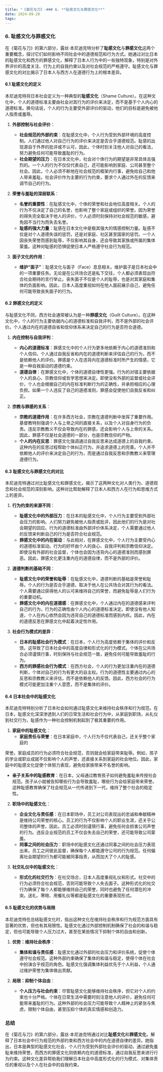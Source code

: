 ```yaml
---
title: "《菊花与刀》-### 6. **耻感文化与罪感文化**"
date: 2024-09-28
tags: 
---
```

### 6. **耻感文化与罪感文化**

在《菊花与刀》的第六部分，露丝·本尼迪克特分析了**耻感文化**与**罪感文化**这两个重要概念，探讨它们如何影响不同社会中的道德规范和行为方式。她通过对比日本的耻感文化和西方的罪感文化，解释了日本人行为中的一些独特现象，特别是对外界评价的高度关注、行为上的自我约束以及对社会规范的严格遵守。耻感文化与罪感文化的对比揭示了日本人与西方人在道德行为上的根本差异。

#### 6.1 **耻感文化的定义**

本尼迪克特将日本社会定义为一种典型的**耻感文化**（Shame Culture）。在这种文化中，个人的道德标准主要由社会对其行为的评价来决定，而不是基于个人内心的道德标准。换句话说，个人的行为主要受外部评价的驱动，他们的目标是避免被他人指责或羞辱。

1. **外部控制与社会评价**：
   - **社会规范的外部约束**：在耻感文化中，个人行为受到外部环境的高度控制。人们通过他人对自己行为的评价来决定是否合乎道德规范。耻感的出现源自于外界的批评或不认可，因此，个体时刻关注他人对自己的看法，努力避免任何可能导致羞耻的行为。
   - **社会期望的压力**：在日本文化中，社会对个体行为的期望是非常具体且强烈的。一个人的行为不仅仅代表自己，还可能影响到家庭、公司甚至整个社会。因此，个人必须不断地在社会规范的框架内行事，避免给自己和他人带来羞耻。社会评价作为主要的行为约束，要求个人通过外在的反馈来调节自己的行为。

2. **荣誉与羞耻的深层联系**：
   - **名誉的重要性**：在耻感文化中，个体的荣誉和社会地位高度相关。个人的行为不仅决定了自己的名誉，也影响了整个家庭或组织的荣誉。因为荣誉的得失完全取决于他人的评价，个人必须时刻保持对社会规范的敏感，避免因不当行为而失去名誉。
   - **耻感的强大力量**：耻感在日本文化中是极其强大的情感控制力量。耻感不仅是对个人道德失误的惩罚，还是对家庭、社区甚至国家的惩罚。一个人因丧失荣誉而感到耻辱，不仅影响其自身，还会导致其家族或所属的集体蒙羞。这种对耻感的恐惧促使日本人严格遵守社会行为规范。

3. **面子文化的作用**：
   - **维护“面子”**：耻感文化与面子（Face）息息相关。维护面子是日本社会中的一项重要任务。无论是在公共场合还是私下交往，个人都必须表现出符合社会期待的言行举止。丧失面子不仅是个人的耻辱，也是对其家庭和集体的负面影响。因此，日本人高度重视如何在他人面前展示自己，避免任何可能导致丧失面子的行为。

#### 6.2 **罪感文化的定义**

与耻感文化不同，西方社会通常被认为是一种**罪感文化**（Guilt Culture）。在这种文化中，个人的行为主要依据内心的道德标准和自我评判，而不是外部的社会评价。个人通过内在的道德自省和信仰体系来决定自己的行为是否符合道德。

1. **内在控制与自我评判**：
   - **内心的道德标准**：罪感文化中的个人行为更多地依赖于内心的道德准则和个人信仰。个人通过自我反省和内在的道德判断来评估自己的行为，而不是依赖他人的评价。罪感是个人在违背内在道德标准时所产生的情感，它是一种自我驱动的道德约束。
   - **道德自律**：在罪感文化中，个体的道德自律性更强。行为的对错主要依据个人的良心、宗教信仰或哲学思想来决定。即使没有外部的监督或社会评价，个人也会根据自己的内在标准判断行为的正确性，并承担相应的心理负担。如果一个人违反了自己的道德准则，罪感会促使他们自我反省和纠正。

2. **宗教与罪感的关系**：
   - **宗教的道德作用**：在许多西方社会，宗教在道德判断中发挥了重要作用。基督教特别强调个人与上帝之间的直接关系，以及个人对自身行为的负责。违反宗教教义不仅会导致内在的罪感，还会影响个人与上帝的关系。因此，罪感不仅是社会道德的一部分，也是宗教信仰的产物。
   - **个人的内在反思**：罪感文化强调通过自我反思来达成道德上的自我约束。这种内在的反思过程帮助个体纠正行为，并追求道德上的完善。个人并不依赖他人的评价来决定自己的行为，而是通过自我反思和宗教教义来管理道德行为。

#### 6.3 **耻感文化与罪感文化的对比**

本尼迪克特通过对比耻感文化和罪感文化，揭示了这两种文化对人类行为、道德观念和社会规范的深刻影响。这种对比帮助解释了日本人和西方人在行为和思维方式上的差异。

1. **行为约束的来源不同**：
   - **耻感文化中的外部压力**：在日本的耻感文化中，个人行为主要受到外部社会压力的影响。人们努力避免被他人指责或批评，因此他们的行为是对社会期望的回应。行为的道德标准由外部评价体系决定，个人需要通过他人的反馈来判断自己的行为是否符合社会规范。
   - **罪感文化中的内在驱动**：与此相对，在罪感文化中，个人行为主要受内心的道德标准驱动。行为的好坏由个人的良心、自我评判和宗教信仰决定。即使没有外部的社会监督，个体也会因为违背内心的道德准则而感到罪恶。因此，罪感文化更注重内在的道德自律，而不是外部的评价。

2. **道德判断的基础不同**：
   - **耻感文化中的荣誉和耻辱**：在耻感文化中，道德判断的基础是荣誉和耻辱。个人的行为是否合乎道德，取决于他人在公共场合对其行为的看法。个人需要通过获得他人的认可来维持自己的荣誉，而避免耻辱是人们行为的重要动机。
   - **罪感文化中的内在道德感**：在罪感文化中，个人通过内在的道德感来评判自己的行为，行为的正确性由个人内心的道德标准决定。即使没有他人知道，个人在内心依然会因为违背自己的道德标准而感到内疚。因此，内在的道德反思在罪感文化中起着决定性作用。

3. **社会行为模式的差异**：
   - **日本的耻感社会行为模式**：在日本，个人行为高度依赖于集体的评价和反馈。这导致了日本社会中的高度自律和形式化的行为模式。个体在公共场合必须谨慎行事，时刻保持与社会规范一致，避免任何可能导致羞耻的行为。
   - **西方的罪感社会行为模式**：在西方社会，个人的行为更加注重内在的道德判断，个体对自己的行为有更大的自主权。行为的道德性主要通过内心的反思和宗教教义来评估，而不是依赖他人的反馈。因此，西方社会的行为模式可能更加注重个人意愿，而不是集体的评价。

#### 6.4 **日本社会中的耻感文化**

本尼迪克特特别分析了日本社会如何通过耻感文化来维持社会秩序和行为规范。在日本，耻感文化深深渗透到人们的日常生活和社会行为中，从家庭到职场，从礼仪到社交行为，耻感作为一种社会控制机制起到了极其重要的作用。

1. **家庭中的耻感文化**：
   - **家庭责任与荣誉**：在日本家庭中，个人行为不仅代表自己，还关乎整个家庭的

荣誉。家庭成员的行为必须符合社会规范，否则就会给家庭带来耻辱。例如，孩子的学业或职业成就不仅影响个人的声誉，还直接关系到家庭的社会地位。因此，家庭中的耻感文化促使个体努力表现，避免给家族带来不名誉的影响。
   - **亲子关系中的耻感教育**：在日本，父母通过教育孩子如何避免羞耻来传授社会规范。孩子从小就被告知哪些行为会导致羞耻，哪些行为会给家庭带来荣誉。这种耻感教育确保了社会规范从一代传递到下一代，维持了整个社会的稳定性。

2. **职场中的耻感文化**：
   - **企业文化与责任感**：在日本职场中，员工对公司表现出的忠诚和奉献精神是维持公司荣誉的核心。员工的行为不仅影响个人的职业生涯，还关乎公司整体的声誉。因此，员工必须时刻谨慎行事，避免任何会损害公司声誉的行为。违反企业规范的员工不仅会失去自己的荣誉，还可能导致公司蒙羞。
   - **同事之间的社会压力**：职场中的耻感文化还通过同事之间的社会压力表现出来。员工之间彼此监督，确保每个人都能遵守公司的行为规范。任何偏离社会期望的行为都可能被同事指责，从而加大了个人的耻感。

3. **社交礼仪中的耻感文化**：
   - **形式化的社交行为**：在社交场合，日本人高度重视礼仪和形式。社交中的行为必须符合社会规范，否则可能导致个人失去面子。这种形式化的社交行为确保了每个人都能够维持自己的荣誉，同时也避免了任何潜在的冲突。送礼、寒暄、用餐礼仪等都是耻感文化的重要表现形式。

#### 6.5 **耻感文化的优势与局限**

本尼迪克特在总结耻感文化时，指出这种文化在维持社会秩序和行为规范方面具有显著的优势，但也有其局限性。耻感文化通过外部控制机制确保了社会的和谐与稳定，但也可能导致个人压力过大，甚至在某些情况下抑制个体的自由和创新。

1. **优势：维持社会秩序**：
   - **集体和谐与责任感**：耻感文化通过外部的社会压力和评价系统，促使个体遵守社会规范。这种外部约束确保了集体的和谐与稳定，使得个体在社会中扮演合乎规范的角色。耻感文化强调集体利益优先于个人利益，个人通过维护荣誉为集体做出贡献。
   
2. **局限：抑制个体自由**：
   - **个人压力与社会约束**：尽管耻感文化能够维持社会秩序，但它对个人的约束也十分严格。个体在日常生活中需要时刻注意他人的评价，避免任何可能带来羞耻的行为。这种外部的社会压力可能导致个人精神上的紧张与焦虑，限制个体自由，甚至压抑个体的真实情感和创造力。

### 总结

在《菊花与刀》的第六部分，露丝·本尼迪克特通过对比**耻感文化**和**罪感文化**，解释了日本社会中行为规范的外部约束和西方社会中的内在道德自律的差异。她指出，日本是典型的耻感文化社会，个人行为受到外部社会评价的驱动，通过避免羞耻来维持荣誉。而西方的罪感文化则依赖内在的道德标准，通过自我反思来进行行为约束。这种文化差异帮助我们理解日本社会中高度形式化的行为模式、对集体责任的重视以及个人在社会中的自我约束。